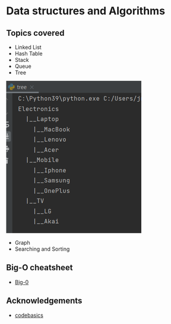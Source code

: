 # Data structures and Algorithms

## Topics covered

- Linked List
- Hash Table
- Stack
- Queue
- Tree

![img.png](tree.png)
- Graph
- Searching and Sorting

## Big-O cheatsheet

- [Big-0](https://www.bigocheatsheet.com/)

## Acknowledgements

- [codebasics](https://www.youtube.com/playlist?list=PLeo1K3hjS3uu_n_a__MI_KktGTLYopZ12)